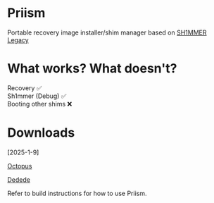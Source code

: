 # Priism
Portable recovery image installer/shim manager based on [SH1MMER Legacy](https://github.com/MercuryWorkshop/Sh1mmer)

# What works? What doesn't?
Recovery ✅<br>
Sh1mmer (Debug) ✅<br>
Booting other shims ❌<br>

# Downloads
[2025-1-9]

[Octopus](https://files.odysen.space/priism_octopus-1hxOhwXHVsNM.bin)

[Dedede](https://files.odysen.space/priism_dedede-upIUaT0IgnBd.bin)

Refer to build instructions for how to use Priism.
